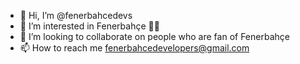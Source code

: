 - 👋 Hi, I’m @fenerbahcedevs
- 👀 I’m interested in Fenerbahçe 💛💙
- 💞️ I’m looking to collaborate on people who are fan of Fenerbahçe
- 📫 How to reach me fenerbahcedevelopers@gmail.com
<!---
fenerbahcedevs/fenerbahcedevs is a ✨ special ✨ repository because its `README.md` (this file) appears on your GitHub profile.
You can click the Preview link to take a look at your changes.
--->
